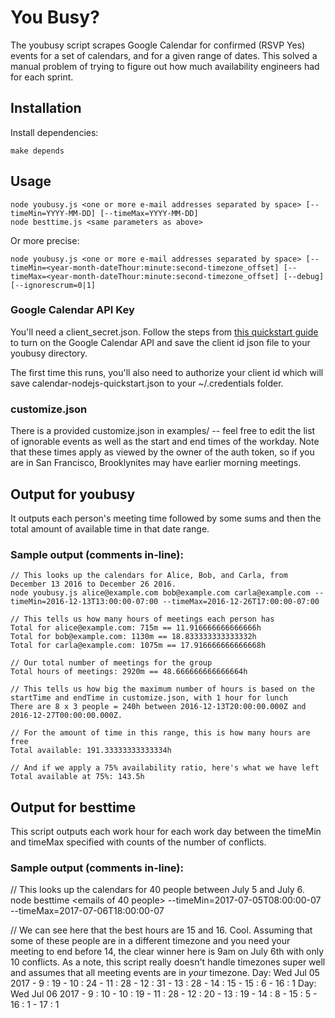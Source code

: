 # You Busy?

The youbusy script scrapes Google Calendar for confirmed (RSVP Yes) events for a set of calendars, and for a given range of dates. This solved a manual problem of trying to figure out how much availability engineers had for each sprint.

## Installation

Install dependencies:

    make depends

## Usage

    node youbusy.js <one or more e-mail addresses separated by space> [--timeMin=YYYY-MM-DD] [--timeMax=YYYY-MM-DD]
    node besttime.js <same parameters as above>

Or more precise:

    node youbusy.js <one or more e-mail addresses separated by space> [--timeMin=<year-month-dateThour:minute:second-timezone_offset] [--timeMax=<year-month-dateThour:minute:second-timezone_offset] [--debug] [--ignorescrum=0|1]

### Google Calendar API Key

You'll need a client_secret.json. Follow the steps from [this quickstart guide](https://developers.google.com/google-apps/calendar/quickstart/nodejs) to turn on the Google Calendar API and save the client id json file to your youbusy directory.

The first time this runs, you'll also need to authorize your client id which will save calendar-nodejs-quickstart.json to your ~/.credentials folder.
### customize.json
There is a provided customize.json in examples/ -- feel free to edit the list of ignorable events as well as the start and end times of the workday. Note that these times apply as viewed by the owner of the auth token, so if you are in San Francisco, Brooklynites may have earlier morning meetings.

## Output for youbusy
It outputs each person's meeting time followed by some sums and then the total amount of available time in that date range.

### Sample output (comments in-line):
    // This looks up the calendars for Alice, Bob, and Carla, from December 13 2016 to December 26 2016.
    node youbusy.js alice@example.com bob@example.com carla@example.com --timeMin=2016-12-13T13:00:00-07:00 --timeMax=2016-12-26T17:00:00-07:00
	
    // This tells us how many hours of meetings each person has
    Total for alice@example.com: 715m == 11.916666666666666h
    Total for bob@example.com: 1130m == 18.833333333333332h
    Total for carla@example.com: 1075m == 17.916666666666668h

    // Our total number of meetings for the group
    Total hours of meetings: 2920m == 48.666666666666664h

    // This tells us how big the maximum number of hours is based on the startTime and endTime in customize.json, with 1 hour for lunch
	There are 8 x 3 people = 240h between 2016-12-13T20:00:00.000Z and 2016-12-27T00:00:00.000Z.

    // For the amount of time in this range, this is how many hours are free
	Total available: 191.33333333333334h

    // And if we apply a 75% availability ratio, here's what we have left
	Total available at 75%: 143.5h

## Output for besttime
This script outputs each work hour for each work day between the timeMin and timeMax specified with counts of the number of conflicts.

### Sample output (comments in-line):
  // This looks up the calendars for 40 people between July 5 and July 6.
  node besttime <emails of 40 people> --timeMin=2017-07-05T08:00:00-07 --timeMax=2017-07-06T18:00:00-07

// We can see here that the best hours are 15 and 16. Cool. Assuming that some of these people are in a different timezone and you need your meeting to end before 14, the clear winner here is 9am on July 6th with only 10 conflicts. As a note, this script really doesn't handle timezones super well and assumes that all meeting events are in *your* timezone.
    Day: Wed Jul 05 2017
     - 9 : 19
     - 10 : 24
     - 11 : 28
     - 12 : 31
     - 13 : 28
     - 14 : 15
     - 15 : 6
     - 16 : 1
    Day: Wed Jul 06 2017
     - 9 : 10
     - 10 : 19
     - 11 : 28
     - 12 : 20
     - 13 : 19
     - 14 : 8
     - 15 : 5
     - 16 : 1
     - 17 : 1
  

